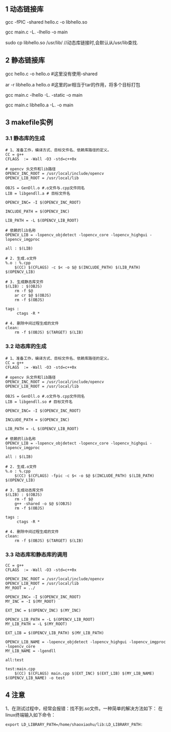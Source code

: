 ## 1 动态链接库

gcc -fPIC -shared hello.c -o libhello.so 

gcc main.c -L. -lhello -o main

sudo cp libhello.so /usr/lib/        //动态库链接时,会默认从/usr/lib查找.

## 2 静态链接库

gcc hello.c -o hello.o  #这里没有使用-shared

ar -r libhello.a hello.o  #这里的ar相当于tar的作用，将多个目标打包

gcc main.c -lhello -L. -static -o main  

gcc main.c libhello.a -L. -o main

## 3 makefile实例

### 3.1 静态库的生成

```
# 1、准备工作，编译方式、目标文件名、依赖库路径的定义。
CC = g++
CFLAGS  := -Wall -O3 -std=c++0x 

# opencv 头文件和lib路径 
OPENCV_INC_ROOT = /usr/local/include/opencv 
OPENCV_LIB_ROOT = /usr/local/lib

OBJS = GenDll.o #.o文件与.cpp文件同名
LIB = libgendll.a # 目标文件名 

OPENCV_INC= -I $(OPENCV_INC_ROOT)

INCLUDE_PATH = $(OPENCV_INC)

LIB_PATH = -L $(OPENCV_LIB_ROOT)

# 依赖的lib名称
OPENCV_LIB = -lopencv_objdetect -lopencv_core -lopencv_highgui -lopencv_imgproc

all : $(LIB)

# 2. 生成.o文件 
%.o : %.cpp
    $(CC) $(CFLAGS) -c $< -o $@ $(INCLUDE_PATH) $(LIB_PATH) $(OPENCV_LIB) 

# 3. 生成静态库文件
$(LIB) : $(OBJS)
    rm -f $@
    ar cr $@ $(OBJS)
    rm -f $(OBJS)

tags :
     ctags -R *

# 4. 删除中间过程生成的文件 
clean:
    rm -f $(OBJS) $(TARGET) $(LIB)
```

### 3.2 动态库的生成

```
# 1、准备工作，编译方式、目标文件名、依赖库路径的定义。
CC = g++
CFLAGS  := -Wall -O3 -std=c++0x 

# opencv 头文件和lib路径 
OPENCV_INC_ROOT = /usr/local/include/opencv 
OPENCV_LIB_ROOT = /usr/local/lib

OBJS = GenDll.o #.o文件与.cpp文件同名
LIB = libgendll.so # 目标文件名 

OPENCV_INC= -I $(OPENCV_INC_ROOT)

INCLUDE_PATH = $(OPENCV_INC)

LIB_PATH = -L $(OPENCV_LIB_ROOT)

# 依赖的lib名称
OPENCV_LIB = -lopencv_objdetect -lopencv_core -lopencv_highgui -lopencv_imgproc

all : $(LIB)

# 2. 生成.o文件 
%.o : %.cpp
    $(CC) $(CFLAGS) -fpic -c $< -o $@ $(INCLUDE_PATH) $(LIB_PATH) $(OPENCV_LIB) 

# 3. 生成动态库文件
$(LIB) : $(OBJS)
    rm -f $@
    g++ -shared -o $@ $(OBJS)
    rm -f $(OBJS)

tags :
     ctags -R *

# 4. 删除中间过程生成的文件 
clean:
    rm -f $(OBJS) $(TARGET) $(LIB)
```

### 3.3 动态库和静态库的调用

```
CC = g++
CFLAGS  := -Wall -O3 -std=c++0x 

OPENCV_INC_ROOT = /usr/local/include/opencv 
OPENCV_LIB_ROOT = /usr/local/lib
MY_ROOT = ../

OPENCV_INC= -I $(OPENCV_INC_ROOT)
MY_INC = -I $(MY_ROOT)

EXT_INC = $(OPENCV_INC) $(MY_INC)

OPENCV_LIB_PATH = -L $(OPENCV_LIB_ROOT)
MY_LIB_PATH = -L $(MY_ROOT)

EXT_LIB = $(OPENCV_LIB_PATH) $(MY_LIB_PATH) 

OPENCV_LIB_NAME = -lopencv_objdetect -lopencv_highgui -lopencv_imgproc -lopencv_core 
MY_LIB_NAME = -lgendll

all:test

test:main.cpp
    $(CC) $(CFLAGS) main.cpp $(EXT_INC) $(EXT_LIB) $(MY_LIB_NAME) $(OPENCV_LIB_NAME) -o test
```

## 4 注意

1、在测试过程中，经常会报错：找不到.so文件。一种简单的解决方法如下： 
在linux终端输入如下命令：

```plain
export LD_LIBRARY_PATH=/home/shaoxiaohu/lib:LD_LIBRARY_PATH:
```